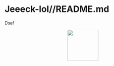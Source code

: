 # Jeeeck-lol//README.md
Dsaf
<div id="header" align="center">
  <img src="https://media1.tenor.com/m/4Q4U3pajsM4AAAAd/dsaf-spin.gif)" width="100"/>
</div>
